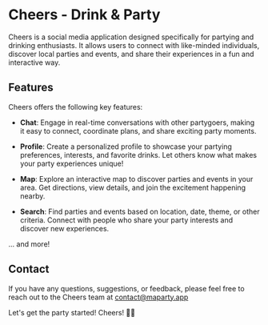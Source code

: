 # Cheers - Drink & Party

Cheers is a social media application designed specifically for partying and drinking enthusiasts. It allows users to connect with like-minded individuals, discover local parties and events, and share their experiences in a fun and interactive way.

## Features

Cheers offers the following key features:

- **Chat**: Engage in real-time conversations with other partygoers, making it easy to connect, coordinate plans, and share exciting party moments.

- **Profile**: Create a personalized profile to showcase your partying preferences, interests, and favorite drinks. Let others know what makes your party experiences unique!

- **Map**: Explore an interactive map to discover parties and events in your area. Get directions, view details, and join the excitement happening nearby.

- **Search**: Find parties and events based on location, date, theme, or other criteria. Connect with people who share your party interests and discover new experiences.


... and more!

## Contact
If you have any questions, suggestions, or feedback, please feel free to reach out to the Cheers team at contact@maparty.app

Let's get the party started! Cheers! 🥂🎉


